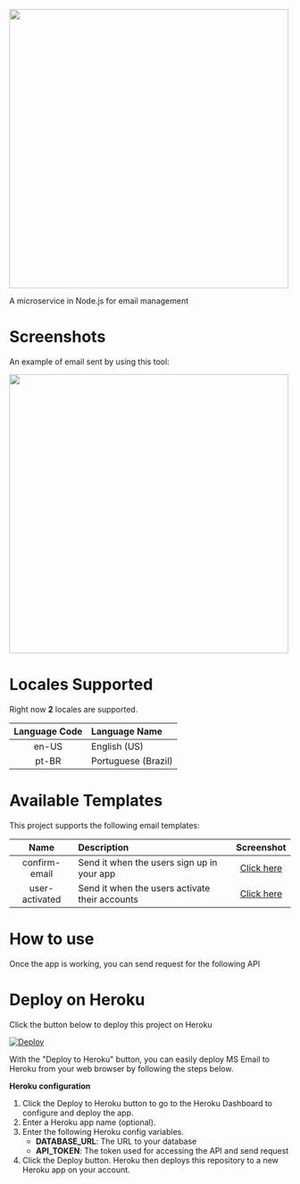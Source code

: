 <img src="https://user-images.githubusercontent.com/114015/72431788-65b02c80-3774-11ea-833d-31ad3edbf9a2.png" width="500px"/>

A microservice in Node.js for email management

# Screenshots

An example of email sent by using this tool:

<img src="https://user-images.githubusercontent.com/114015/72455458-8fcc1380-37a1-11ea-9fa5-75aa77a06a30.png" width="500px"/>


# Locales Supported

Right now **2** locales are supported.

| Language Code| Language Name |  
| :-----: | :---- | 
| en-US | English (US) | 
| pt-BR | Portuguese (Brazil) |
 
# Available Templates

This project supports the following email templates:

| Name| Description | Screenshot | 
| :-----: | :---- | :----: | 
| confirm-email | Send it when the users sign up in your app | [Click here](https://github.com/thiagodnf/ms-email/blob/master/assets/screenshots/confirm-email.png) |
| user-activated | Send it when the users activate their accounts | [Click here](https://github.com/thiagodnf/ms-email/blob/master/assets/screenshots/user-activated.png) |

# How to use

Once the app is working, you can send request for the following API

# Deploy on Heroku

Click the button below to deploy this project on Heroku

[![Deploy](https://www.herokucdn.com/deploy/button.svg)](https://heroku.com/deploy?template=https://github.com/thiagodnf/ms-email)

With the "Deploy to Heroku" button, you can easily deploy MS Email to Heroku from your web browser by following the steps below.

**Heroku configuration** 

1. Click the Deploy to Heroku button to go to the Heroku Dashboard to configure and deploy the app.
2. Enter a Heroku app name (optional).
3. Enter the following Heroku config variables.
    - **DATABASE_URL**: The URL to your database
    - **API_TOKEN**: The token used for accessing the API and send request
4. Click the Deploy button. Heroku then deploys this repository to a new Heroku app on your account.

